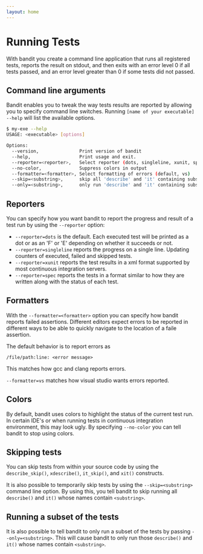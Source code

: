 ```yaml
---
layout: home
---
```

# Running Tests

With bandit you create a command line application that runs all registered
tests, reports the result on stdout, and then exits with an error level 0 if all
tests passed, and an error level greater than 0 if some tests did not passed.

## Command line arguments

Bandit enables you to tweak the way tests results are reported by allowing you
to specify command line switches. Running `[name of your executable] --help`
will list the available options.

```bash
$ my-exe --help
USAGE: <executable> [options]

Options:
  --version,               Print version of bandit
  --help,                  Print usage and exit.
  --reporter=<reporter>,   Select reporter (dots, singleline, xunit, spec)
  --no-color,              Suppress colors in output
  --formatter=<formatter>, Select formatting of errors (default, vs)
  --skip=<substring>,      skip all 'describe' and 'it' containing substring
  --only=<substring>,      only run 'describe' and 'it' containing substring
```

## Reporters

You can specify how you want bandit to report the progress and result of a test
run by using the `--reporter` option:

 * `--reporter=dots` is the default. Each executed test will be printed as a dot or
as an 'F' or 'E' depending on whether it succeeds or not.
 * `--reporter=singleline` reports the progress on a single line. Updating counters
of executed, failed and skipped tests.
 * `--reporter=xunit` reports the test results in a xml format supported by most
continuous integration servers.
 * `--reporter=spec` reports the tests in a format similar to how they are written
along with the status of each test.

## Formatters

With the `--formatter=<formatter>` option you can specify how bandit reports
failed assertions. Different editors expect errors to be reported in different
ways to be able to quickly navigate to the location of a faile assertion.

The default behavior is to report errors as

```
/file/path:line: <error message>
```
This matches how gcc and clang reports errors.

`--formatter=vs` matches how visual studio wants errors reported.

## Colors

By default, bandit uses colors to highlight the status of the current test run.
In certain IDE's or when running tests in continuous integration environment, this
may look ugly. By specifying `--no-color` you can tell bandit to stop using colors.

## Skipping tests

You can skip tests from within your source code by using the `describe_skip()`,
`xdescribe()`, `it_skip()`, and `xit()` constructs.

It is also possible to temporarily skip tests by using the `--skip=<substring>`
command line option. By using this, you tell bandit to skip running all `describe()`
and `it()` whose names contain `<substring>`.

## Running a subset of the tests

It is also possible to tell bandit to only run a subset of the tests by passing
`--only=<substring>`. This will cause bandit to only run those `describe()` and
`it()` whose names contain `<substring>`.
